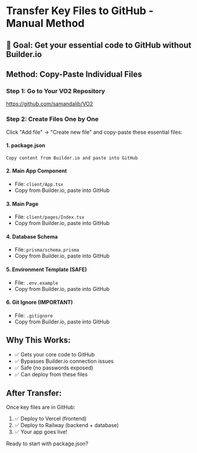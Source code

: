 # Transfer Key Files to GitHub - Manual Method

## 🎯 Goal: Get your essential code to GitHub without Builder.io

## Method: Copy-Paste Individual Files

### Step 1: Go to Your VO2 Repository

https://github.com/samandalib/VO2

### Step 2: Create Files One by One

Click "Add file" → "Create new file" and copy-paste these essential files:

#### 1. package.json

```
Copy content from Builder.io and paste into GitHub
```

#### 2. Main App Component

- File: `client/App.tsx`
- Copy from Builder.io, paste into GitHub

#### 3. Main Page

- File: `client/pages/Index.tsx`
- Copy from Builder.io, paste into GitHub

#### 4. Database Schema

- File: `prisma/schema.prisma`
- Copy from Builder.io, paste into GitHub

#### 5. Environment Template (SAFE)

- File: `.env.example`
- Copy from Builder.io, paste into GitHub

#### 6. Git Ignore (IMPORTANT)

- File: `.gitignore`
- Copy from Builder.io, paste into GitHub

## Why This Works:

- ✅ Gets your core code to GitHub
- ✅ Bypasses Builder.io connection issues
- ✅ Safe (no passwords exposed)
- ✅ Can deploy from these files

## After Transfer:

Once key files are in GitHub:

1. ✅ Deploy to Vercel (frontend)
2. ✅ Deploy to Railway (backend + database)
3. ✅ Your app goes live!

Ready to start with package.json?
